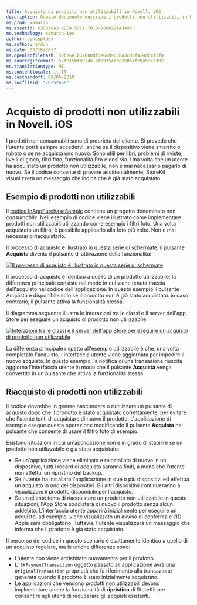 ```yaml
---
title: Acquisto di prodotti non utilizzabili in Novell. iOS
description: Questo documento descrive i prodotti non utilizzabili in Novell. iOS, che sono funzionalità acquistate da un utente che rimane disponibile per un periodo illimitato, indipendentemente dal dispositivo.
ms.prod: xamarin
ms.assetid: 635D9CA2-6BCA-53E1-7B10-968029AA3493
ms.technology: xamarin-ios
author: conceptdev
ms.author: crdun
ms.date: 03/18/2017
ms.openlocfilehash: 50b26e1b37000df3e6cd96c8a3cd2f424dd4f1f0
ms.sourcegitcommit: 57f815bf0024b1afe9754c0e28054fc0a53ce302
ms.translationtype: MT
ms.contentlocale: it-IT
ms.lasthandoff: 09/06/2019
ms.locfileid: "70752668"
---
```

# <a name="purchasing-non-consumable-products-in-xamarinios"></a>Acquisto di prodotti non utilizzabili in Novell. iOS

I prodotti non consumabili sono di proprietà del cliente. Si prevede che l'utente potrà sempre accedervi, anche se il dispositivo viene smarrito o rubato o se ne acquista uno nuovo. Sono utili per libri, problemi di riviste, livelli di gioco, filtri foto, funzionalità Pro e così via. Una volta che un utente ha acquistato un prodotto non utilizzabile, non è mai necessario pagarlo di nuovo. Se il codice consente di provare accidentalmente, StoreKit visualizzerà un messaggio che indica che è già stato acquistato.

## <a name="non-consumable-products-sample"></a>Esempio di prodotti non utilizzabili

Il [codice InAppPurchaseSample](https://docs.microsoft.com/samples/xamarin/ios-samples/storekit) contiene un progetto denominato non *consumabile*. Nell'esempio di codice viene illustrato come implementare prodotti non utilizzabili utilizzando come esempio i filtri foto. Una volta acquistato un filtro, è possibile applicarlo alla foto più volte. Non è mai necessario riacquistarlo.   

Il processo di acquisto è illustrato in questa serie di schermate: il pulsante **Acquista** diventa il pulsante di attivazione della funzionalità:   

 [![](purchasing-non-consumable-products-images/image34.png "Il processo di acquisto è illustrato in questa serie di schermate")](purchasing-non-consumable-products-images/image34.png#lightbox)   

Il processo di acquisto è identico a quello di un prodotto utilizzabile; la differenza principale consiste nel modo in cui viene tenuta traccia dell'acquisto nel codice dell'applicazione. In questo esempio il pulsante Acquista è disponibile solo se il prodotto non è già stato acquistato. in caso contrario, il pulsante attiva la funzionalità stessa.   

Il diagramma seguente illustra le interazioni tra le classi e il server dell'app Store per eseguire un acquisto di prodotto non utilizzabile:   

 [![](purchasing-non-consumable-products-images/image35.png "Interazioni tra le classi e il server dell'app Store per eseguire un acquisto di prodotto non utilizzabile")](purchasing-non-consumable-products-images/image35.png#lightbox)   

La differenza principale rispetto all'esempio utilizzabile è che, una volta completato l'acquisto, l'interfaccia utente viene aggiornata per impedire il nuovo acquisto. In questo esempio, la notifica di una transazione riuscita aggiorna l'interfaccia utente in modo che il pulsante **Acquista** venga convertito in un pulsante che attiva la funzionalità stessa.

## <a name="re-purchasing-non-consumable-products"></a>Riacquisto di prodotti non utilizzabili

Il codice dovrebbe in genere nascondere o riutilizzare un pulsante di acquisto dopo che il prodotto è stato acquistato correttamente, per evitare che l'utente tenti di acquistare di nuovo il prodotto. L'applicazione di esempio esegue questa operazione modificando il pulsante **Acquista** nel pulsante che consente di usare il filtro foto di esempio.   

Esistono situazioni in cui un'applicazione non è in grado di stabilire se un prodotto non utilizzabile è già stato acquistato:

- Se un'applicazione viene eliminata e reinstallata di nuovo in un dispositivo, tutti i record di acquisto saranno finiti, a meno che l'utente non effettui un ripristino del backup. 
- Se l'utente ha installato l'applicazione in due o più dispositivi ed effettua un acquisto in uno dei dispositivi. Gli altri dispositivi continueranno a visualizzare il prodotto disponibile per l'acquisto. 
- Se un cliente tenta di riacquistare un prodotto non utilizzabile in queste situazioni, l'App Store soddisferà di nuovo il prodotto senza alcun addebito. L'interfaccia utente apparirà inizialmente per eseguire un acquisto. ad esempio, viene visualizzato un avviso di conferma e l'ID Apple sarà obbligatorio. Tuttavia, l'utente visualizzerà un messaggio che informa che il prodotto è già stato acquistato.  

Il percorso del codice in questo scenario è esattamente identico a quello di un acquisto regolare, ma le uniche differenze sono:

- L'utente non viene addebitato nuovamente per il prodotto.
- L' `SKPaymentTransaction` oggetto passato all'applicazione avrà una `OriginalTransaction` proprietà che fa riferimento alla transazione generata quando il prodotto è stato inizialmente acquistato. 
- Le applicazioni che vendono prodotti non utilizzabili devono implementare anche la funzionalità di **ripristino** di StoreKit per consentire agli utenti di recuperare gli acquisti esistenti. 
